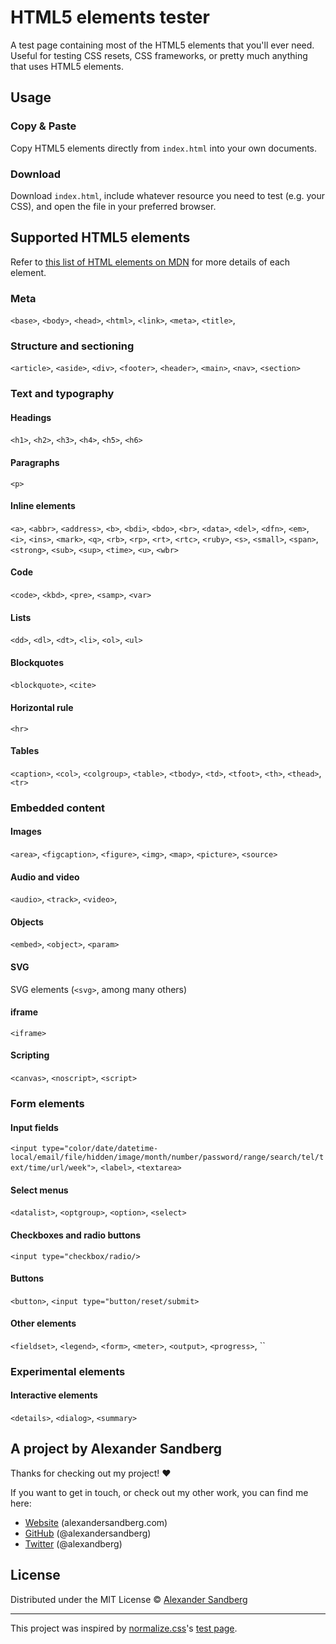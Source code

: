 # HTML5 elements tester

A test page containing most of the HTML5 elements that you'll ever need. Useful for testing CSS resets, CSS frameworks, or pretty much anything that uses HTML5 elements.

## Usage
### Copy & Paste
Copy HTML5 elements directly from `index.html` into your own documents.

### Download
Download `index.html`, include whatever resource you need to test (e.g. your CSS), and open the file in your preferred browser.

## Supported HTML5 elements
Refer to [this list of HTML elements on MDN](https://developer.mozilla.org/en-US/docs/Web/HTML/Element) for more details of each element.

### Meta
`<base>`, `<body>`, `<head>`, `<html>`, `<link>`, `<meta>`, `<title>`,

### Structure and sectioning
`<article>`, `<aside>`, `<div>`, `<footer>`, `<header>`, `<main>`, `<nav>`, `<section>`

### Text and typography

#### Headings
`<h1>`, `<h2>`, `<h3>`, `<h4>`, `<h5>`, `<h6>`

#### Paragraphs
`<p>`

#### Inline elements
`<a>`, `<abbr>`, `<address>`, `<b>`, `<bdi>`, `<bdo>`, `<br>`, `<data>`, `<del>`, `<dfn>`, `<em>`, `<i>`, `<ins>`, `<mark>`, `<q>`, `<rb>`, `<rp>`, `<rt>`, `<rtc>`, `<ruby>`, `<s>`, `<small>`, `<span>`, `<strong>`, `<sub>`, `<sup>`, `<time>`, `<u>`, `<wbr>`

#### Code
`<code>`, `<kbd>`, `<pre>`, `<samp>`, `<var>`

#### Lists
`<dd>`, `<dl>`, `<dt>`, `<li>`, `<ol>`, `<ul>`

#### Blockquotes
`<blockquote>`, `<cite>`

#### Horizontal rule
`<hr>`

#### Tables
`<caption>`, `<col>`, `<colgroup>`, `<table>`, `<tbody>`, `<td>`, `<tfoot>`, `<th>`, `<thead>`, `<tr>`

### Embedded content

#### Images
`<area>`, `<figcaption>`, `<figure>`, `<img>`, `<map>`, `<picture>`, `<source>`

#### Audio and video
`<audio>`, `<track>`, `<video>`,

#### Objects
`<embed>`, `<object>`, `<param>`

#### SVG
SVG elements (`<svg>`, among many others)

#### iframe
`<iframe>`

#### Scripting
`<canvas>`, `<noscript>`, `<script>`

### Form elements

#### Input fields
`<input type="color/date/datetime-local/email/file/hidden/image/month/number/password/range/search/tel/text/time/url/week">`, `<label>`, `<textarea>`

#### Select menus
`<datalist>`, `<optgroup>`, `<option>`, `<select>`

#### Checkboxes and radio buttons
`<input type="checkbox/radio/>`

#### Buttons
`<button>`, `<input type="button/reset/submit>`

#### Other elements
`<fieldset>`, `<legend>`, `<form>`, `<meter>`, `<output>`, `<progress>`, ``

### Experimental elements

#### Interactive elements
`<details>`, `<dialog>`, `<summary>`

## A project by Alexander Sandberg

Thanks for checking out my project! ❤️

If you want to get in touch, or check out my other work, you can find me here:

- [Website](https://alexandersandberg.com) (alexandersandberg.com)
- [GitHub](https://github.com/alexandersandberg) (@alexandersandberg)
- [Twitter](https://twitter.com/alexandberg) (@alexandberg)

## License

Distributed under the MIT License © [Alexander Sandberg](https://github.com/alexandersandberg)

---

This project was inspired by [normalize.css](https://github.com/necolas/normalize.css)'s [test page](https://github.com/necolas/normalize.css/blob/master/test.html).
